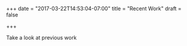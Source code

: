 +++
date = "2017-03-22T14:53:04-07:00"
title = "Recent Work"
draft = false

+++

Take a look at previous work
